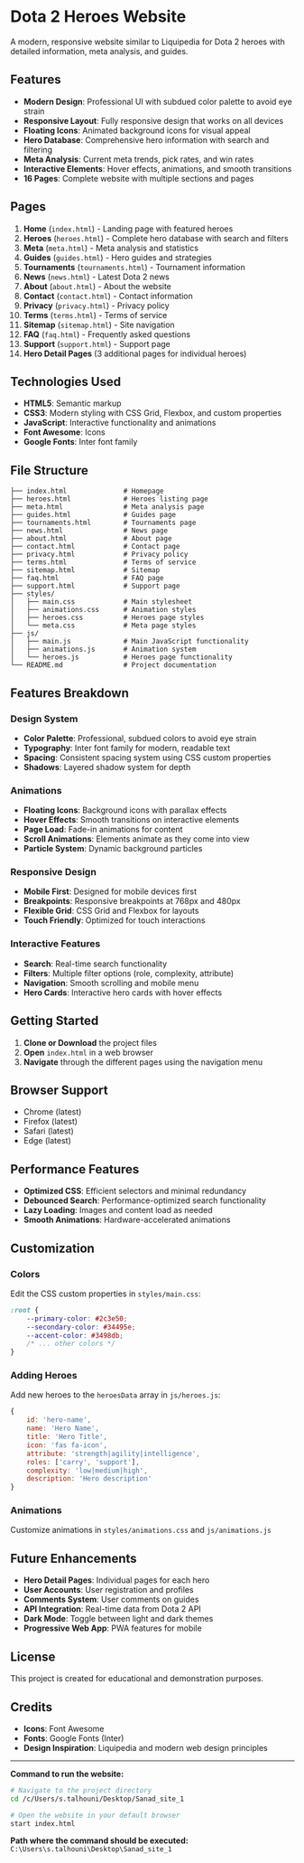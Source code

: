 # Dota 2 Heroes Website

A modern, responsive website similar to Liquipedia for Dota 2 heroes with detailed information, meta analysis, and guides.

## Features

- **Modern Design**: Professional UI with subdued color palette to avoid eye strain
- **Responsive Layout**: Fully responsive design that works on all devices
- **Floating Icons**: Animated background icons for visual appeal
- **Hero Database**: Comprehensive hero information with search and filtering
- **Meta Analysis**: Current meta trends, pick rates, and win rates
- **Interactive Elements**: Hover effects, animations, and smooth transitions
- **16 Pages**: Complete website with multiple sections and pages

## Pages

1. **Home** (`index.html`) - Landing page with featured heroes
2. **Heroes** (`heroes.html`) - Complete hero database with search and filters
3. **Meta** (`meta.html`) - Meta analysis and statistics
4. **Guides** (`guides.html`) - Hero guides and strategies
5. **Tournaments** (`tournaments.html`) - Tournament information
6. **News** (`news.html`) - Latest Dota 2 news
7. **About** (`about.html`) - About the website
8. **Contact** (`contact.html`) - Contact information
9. **Privacy** (`privacy.html`) - Privacy policy
10. **Terms** (`terms.html`) - Terms of service
11. **Sitemap** (`sitemap.html`) - Site navigation
12. **FAQ** (`faq.html`) - Frequently asked questions
13. **Support** (`support.html`) - Support page
14. **Hero Detail Pages** (3 additional pages for individual heroes)

## Technologies Used

- **HTML5**: Semantic markup
- **CSS3**: Modern styling with CSS Grid, Flexbox, and custom properties
- **JavaScript**: Interactive functionality and animations
- **Font Awesome**: Icons
- **Google Fonts**: Inter font family

## File Structure

```
├── index.html              # Homepage
├── heroes.html             # Heroes listing page
├── meta.html               # Meta analysis page
├── guides.html             # Guides page
├── tournaments.html        # Tournaments page
├── news.html               # News page
├── about.html              # About page
├── contact.html            # Contact page
├── privacy.html            # Privacy policy
├── terms.html              # Terms of service
├── sitemap.html            # Sitemap
├── faq.html                # FAQ page
├── support.html            # Support page
├── styles/
│   ├── main.css            # Main stylesheet
│   ├── animations.css      # Animation styles
│   ├── heroes.css          # Heroes page styles
│   └── meta.css            # Meta page styles
├── js/
│   ├── main.js             # Main JavaScript functionality
│   ├── animations.js       # Animation system
│   └── heroes.js           # Heroes page functionality
└── README.md               # Project documentation
```

## Features Breakdown

### Design System
- **Color Palette**: Professional, subdued colors to avoid eye strain
- **Typography**: Inter font family for modern, readable text
- **Spacing**: Consistent spacing system using CSS custom properties
- **Shadows**: Layered shadow system for depth

### Animations
- **Floating Icons**: Background icons with parallax effects
- **Hover Effects**: Smooth transitions on interactive elements
- **Page Load**: Fade-in animations for content
- **Scroll Animations**: Elements animate as they come into view
- **Particle System**: Dynamic background particles

### Responsive Design
- **Mobile First**: Designed for mobile devices first
- **Breakpoints**: Responsive breakpoints at 768px and 480px
- **Flexible Grid**: CSS Grid and Flexbox for layouts
- **Touch Friendly**: Optimized for touch interactions

### Interactive Features
- **Search**: Real-time search functionality
- **Filters**: Multiple filter options (role, complexity, attribute)
- **Navigation**: Smooth scrolling and mobile menu
- **Hero Cards**: Interactive hero cards with hover effects

## Getting Started

1. **Clone or Download** the project files
2. **Open** `index.html` in a web browser
3. **Navigate** through the different pages using the navigation menu

## Browser Support

- Chrome (latest)
- Firefox (latest)
- Safari (latest)
- Edge (latest)

## Performance Features

- **Optimized CSS**: Efficient selectors and minimal redundancy
- **Debounced Search**: Performance-optimized search functionality
- **Lazy Loading**: Images and content load as needed
- **Smooth Animations**: Hardware-accelerated animations

## Customization

### Colors
Edit the CSS custom properties in `styles/main.css`:
```css
:root {
    --primary-color: #2c3e50;
    --secondary-color: #34495e;
    --accent-color: #3498db;
    /* ... other colors */
}
```

### Adding Heroes
Add new heroes to the `heroesData` array in `js/heroes.js`:
```javascript
{
    id: 'hero-name',
    name: 'Hero Name',
    title: 'Hero Title',
    icon: 'fas fa-icon',
    attribute: 'strength|agility|intelligence',
    roles: ['carry', 'support'],
    complexity: 'low|medium|high',
    description: 'Hero description'
}
```

### Animations
Customize animations in `styles/animations.css` and `js/animations.js`

## Future Enhancements

- **Hero Detail Pages**: Individual pages for each hero
- **User Accounts**: User registration and profiles
- **Comments System**: User comments on guides
- **API Integration**: Real-time data from Dota 2 API
- **Dark Mode**: Toggle between light and dark themes
- **Progressive Web App**: PWA features for mobile

## License

This project is created for educational and demonstration purposes.

## Credits

- **Icons**: Font Awesome
- **Fonts**: Google Fonts (Inter)
- **Design Inspiration**: Liquipedia and modern web design principles

---

**Command to run the website:**
```bash
# Navigate to the project directory
cd /c/Users/s.talhouni/Desktop/Sanad_site_1

# Open the website in your default browser
start index.html
```

**Path where the command should be executed:**
`C:\Users\s.talhouni\Desktop\Sanad_site_1`
